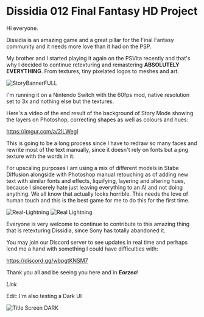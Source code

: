 # Dissidia 012 Final Fantasy HD Project

Hi everyone.

Dissidia is an amazing game and a great pillar for the Final Fantasy community and it needs more love than it had on the PSP.

My brother and I started playing it again on the PSVita recently and that's why I decided to continue retexturing and remastering **ABSOLUTELY EVERYTHING**. From textures, tiny pixelated logos to meshes and art.

![StoryBannerFULL](https://github.com/user-attachments/assets/480e9c16-fef5-4ca3-9881-05230ee1d5cd)

I'm running it on a Nintendo Switch with the 60fps mod, native resolution set to 3x and nothing else but the textures.

Here's a video of the end result of the background of Story Mode showing the layers on Photoshop, correcting shapes as well as colours and hues:

https://imgur.com/a/2lLWegI

This is going to be a long process since I have to redraw so many faces and rewrite most of the text manually, since it doesn't rely on fonts but a png texture with the words in it.

For upscaling purposes I am using a mix of different models in Stabe Diffusion alongside with Photoshop manual retouching as of adding new text with similar fonts and effects, liquifying, layering and altering hues, because I sincerely hate just leaving everything to an AI and not doing anything. We all know that actually looks horrible. This needs the love of human touch and this is the best game for me to do this for the first time.

![Real-Lightning](https://github.com/user-attachments/assets/1015f4fa-2047-4a8a-b29a-47878076231f)
![Real Lightning](https://github.com/user-attachments/assets/6a78c08d-0375-47cb-9e25-798c7f966c42)

Everyone is very welcome to continue to contribute to this amazing thing that is retexturing Dissidia, since Sony has totally abandoned it.

You may join our Discord server to see updates in real time and perhaps lend me a hand with something I could have difficulties with:

https://discord.gg/wbpgtKNSM7

Thank you all and be seeing you here and in _**Eorzea**_!

_Link_

Edit: I'm also testing a Dark UI

![Title Screen DARK](https://github.com/user-attachments/assets/687cb3b5-b006-4883-b36a-d1f4cd9c4e64)
